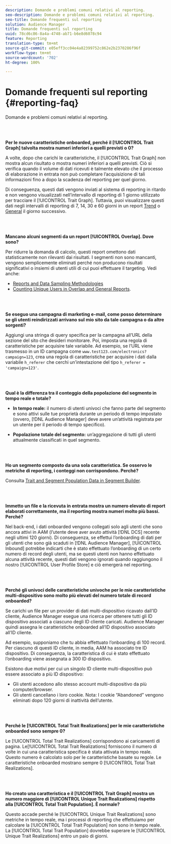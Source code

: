 ```yaml
---
description: Domande e problemi comuni relativi al reporting.
seo-description: Domande e problemi comuni relativi al reporting.
seo-title: Domande frequenti sul reporting
solution: Audience Manager
title: Domande frequenti sul reporting
uuid: 78cd6c86-8a4a-4748-ab71-b6e8d6078c94
feature: Reporting
translation-type: tm+mt
source-git-commit: e05eff3cc04e4a82399752c862e2b2370286f96f
workflow-type: tm+mt
source-wordcount: '702'
ht-degree: 100%

---
```



# Domande frequenti sul reporting {#reporting-faq}

Domande e problemi comuni relativi al reporting.

<br> 

<!-- 

faq_reports.xml

 -->

**Per le nuove caratteristiche onboarded, perché il [!UICONTROL Trait Graph] talvolta mostra numeri inferiori a quelli previsti o 0?**

A volte, dopo che carichi le caratteristiche, il [!UICONTROL Trait Graph] non mostra alcun risultato o mostra numeri inferiori a quelli previsti. Ciò si verifica quando il volume di dati ricevuti è talmente elevato che il processo di elaborazione in entrata non può completare l’acquisizione di tali informazioni fino a dopo la scadenza del reporting per quel giorno.

Di conseguenza, questi dati vengono inviati al sistema di reporting in ritardo e non vengono visualizzati nell’intervallo di reporting di 1 giorno utilizzato per tracciare il [!UICONTROL Trait Graph]. Tuttavia, puoi visualizzare questi dati negli intervalli di reporting di 7, 14, 30 e 60 giorni in un report [Trend](../reporting/trend-reports.md#trend-report-overview) o [General](../reporting/general-reports.md#general-reports-overview) il giorno successivo.

<br> 

**Mancano alcuni segmenti da un report [!UICONTROL Overlap]. Dove sono?**

Per ridurre la domanda di calcolo, questi report omettono dati statisticamente non rilevanti dai risultati. I segmenti non sono mancanti, vengono semplicemente eliminati perché non producono risultati significativi o insiemi di utenti utili di cui puoi effettuare il targeting. Vedi anche:

* [Reports and Data Sampling Methodologies](../reporting/report-sampling.md)
* [Counting Unique Users in Overlap and General Reports](../reporting/unique-user-counts.md).

<br> 

**Se eseguo una campagna di marketing e-mail, come posso determinare se gli utenti reindirizzati arrivano sul mio sito da tale campagna o da altre sorgenti?**

Aggiungi una stringa di query specifica per la campagna all’URL della sezione del sito che desideri monitorare. Poi, imposta una regola di caratteristiche per acquisire tale variabile. Ad esempio, se l’URL viene trasmesso in un ID campagna come `www.test123.com/electronics?campaign=123`, crea una regola di caratteristiche per acquisire i dati dalla variabile `h_referer` che cerchi un’intestazione del tipo `h_referer = 'campaign=123'`.

<br> 

**Qual è la differenza tra il conteggio della popolazione del segmento in tempo reale e totale?**

* **In tempo reale:** il numero di utenti univoci che fanno parte del segmento e sono attivi sulle tue proprietà durante un periodo di tempo impostato (ovvero, [!DNL Audience Manager] deve avere un’attività registrata per un utente per il periodo di tempo specifico).

* **Popolazione totale del segmento:** un’aggregazione di tutti gli utenti attualmente classificati in quel segmento.

<!-- 

<p> <b>Why is data available for total fires for traits but not segments?</b> </p> 
<p>Total fires correspond to page loads. Total trait fires provide the number of times that specific trait has fired. This number will always be equal to, or greater than, your unique user count. By contrast, segments are audience profiles that represent groups of users. Segments don't correlate to page loads or views because they're tied to logic that classifies users based on rules, not individual traits. </p>

 -->

<br> 

**Ho un segmento composto da una sola caratteristica. Se osservo le metriche di reporting, i conteggi non corrispondono. Perché?**

Consulta [Trait and Segment Population Data in Segment Builder](../features/segments/segment-builder-data.md).

<br> 

<!-- 

<p> <b>Why would there be a difference between real-time segment population and the unique values?</b> </p> 
<p>Audience Manager uses different methodologies to count traits and segments. </p> 
<p>For traits, the uniques metric represents receipt of data collection. Every time a visitor realizes a particular trait, either in real-time via the DCS, or offline via Inbound, the uniques for that trait goes up by 1. </p> 
<p>For example, a trait uniques of 2,340 over the range of seven days means that 2,340 unique visitors realized that trait over the last seven days. </p> 
<p>Segments are counted differently because their primary purpose is to help you understand your audience better. Every time Audience Manager sees a visitor in real-time who is a member of a given segment, even if that segment isn’t being newly realized or re-realized on a request, the uniques for that segment goes up by 1. </p> 
<p>For example, a segment uniques of 5,000 over the range of seven days means that Audience Manager saw 5,000 unique users in real-time data-collection events over the last seven days who were members of that segment at the time that Audience Manager saw them, regardless of whether that was a new membership or a pre-existing one. </p>

 -->

**Immetto un file e la ricevuta in entrata mostra un numero elevato di report elaborati correttamente, ma il reporting mostra numeri molto più bassi. Perché?**

Nel back-end, i dati onboarded vengono collegati solo agli utenti che sono ancora attivi in AAM (l’utente deve aver avuto attività [!DNL DCS] recente negli ultimi 120 giorni). Di conseguenza, se effettui l’onboarding di dati per gli utenti che sono già scaduti in [!DNL Audience Manager], [!UICONTROL Inbound] potrebbe indicarti che è stato effettuato l’onboarding di un certo numero di record degli utenti, ma se questi utenti non hanno effettuato alcuna attività recente, questi dati vengono ignorati quando raggiungono il nostro [!UICONTROL User Profile Store] e ciò emergerà nel reporting.

<br> 

**Perché gli univoci delle caratteristiche univoche per le mie caratteristiche multi-dispositivo sono molto più elevati del numero totale di record onboarded?**

Se carichi un file per un provider di dati multi-dispositivo ricavato dall’ID cliente, Audience Manager esegue una ricerca per ottenere tutti gli ID dispositivo associati a ciascuno degli ID cliente caricati. Audience Manager quindi assegna le caratteristiche onboarded all’ID dispositivo associato all’ID cliente.

Ad esempio, supponiamo che tu abbia effettuato l’onboarding di 100 record. Per ciascuno di questi ID cliente, in media, AAM ha associato tre ID dispositivo. Di conseguenza, la caratteristica di cui è stato effettuato l’onboarding viene assegnata a 300 ID dispositivo.

Esistono due motivi per cui un singolo ID cliente multi-dispositivo può essere associato a più ID dispositivo:

* Gli utenti accedono allo stesso account multi-dispositivo da più computer/browser.
* Gli utenti cancellano i loro cookie. Nota: I cookie “Abandoned” vengono eliminati dopo 120 giorni di inattività dell’utente.

<br> 

**Perché le [!UICONTROL Total Trait Realizations] per le mie caratteristiche onboarded sono sempre 0?**

Le [!UICONTROL Total Trait Realizations] corrispondono ai caricamenti di pagina. Le[!UICONTROL Total Trait Realizations] forniscono il numero di volte in cui una caratteristica specifica è stata attivata in tempo reale. Questo numero è calcolato solo per le caratteristiche basate su regole. Le caratteristiche onboarded mostrano sempre 0 [!UICONTROL Total Trait Realizations].

<br> 

**Ho creato una caratteristica e il [!UICONTROL Trait Graph] mostra un numero maggiore di [!UICONTROL Unique Trait Realizations] rispetto alla [!UICONTROL Total Trait Population]. È normale?**

Questo accade perché le [!UICONTROL Unique Trait Realizations] sono metriche in tempo reale, ma i processi di reporting che effettuiamo per calcolare la [!UICONTROL Total Trait Population] non sono in tempo reale. La [!UICONTROL Total Trait Population] dovrebbe superare le [!UICONTROL Unique Trait Realizations] entro un paio di giorni.
